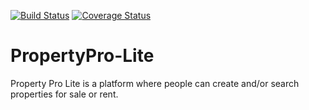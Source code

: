 [![Build Status](https://travis-ci.org/solomonfrank/PropertyPro-Lite.svg?branch=develop)](https://travis-ci.org/solomonfrank/PropertyPro-Lite)    [![Coverage Status](https://coveralls.io/repos/github/solomonfrank/PropertyPro-Lite/badge.svg?branch=develop)](https://coveralls.io/github/solomonfrank/PropertyPro-Lite?branch=develop)
# PropertyPro-Lite
Property Pro Lite is a platform where people can create and/or search properties for sale or rent.
